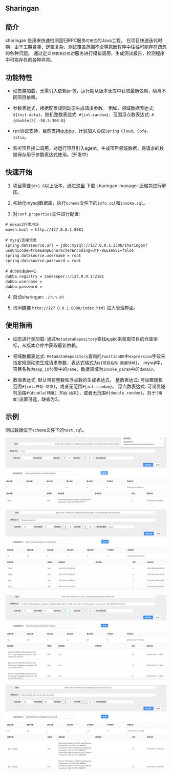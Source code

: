 ## Sharingan

## 简介
sharingan 是用来快速检测回归RPC服务`可用性`的Java工程。
在项目快速迭代时期，由于工期紧凑、逻辑复杂、测试覆盖范围不全等原因程序中往往可能存在疏忽的各种问题。
通过定义`参数表达式`对服务进行模拟调用，生成测试报告，检测程序中可能存在的各种异常。

## 功能特性

* 动态类加载，无需引入依赖jar包，运行期从版本仓库中获取最新依赖，隔离不同项目依赖。

* 参数表达式，根据配置规则动态生成请求参数。
  例如，领域数据表达式: `${test.data}`、随机整数表达式: `#{int.random}`、范围浮点数表达式: `#{double[3].-50.5-300.8}`

* rpc协议支持，目前支持[dubbo](https://github.com/apache/incubator-dubbo)，计划加入协议`Spring Cloud`、`Sofa`、`Istio`。

* 监听项目接口调用，对运行项目引入agent，生成项目领域数据，将请求的数据保存用于参数表达式使用。(开发中)


## 快速开始

1. 项目需要`jdk1.8`以上版本，通过[这里](https://github.com/moyada/sharingan/releases) 下载 sharingan-manager 压缩包进行解压。

2. 初始化mysql数据库，执行`schema`文件下的`info.sql`和`invoke.sql`。

3. 对`conf.properties`文件进行配置:

```
# nexus3仓库地址
maven.host = http://127.0.0.1:8081

# mysql连接信息
spring.datasource.url = jdbc:mysql://127.0.0.1:3306/sharingan?useUnicode=true&amp&characterEncoding=UTF-8&useSSL=false
spring.datasource.username = root
spring.datasource.password = root

# dubbo注册中心
dubbo.registry = zookeeper://127.0.0.1:2181
dubbo.username =
dubbo.password =

```
4. 启动sharingan: `./run.sh`

5. 访问链接 `htto://127.0.0.1:8080/index.html` 进入管理界面。


## 使用指南

* 动态进行类加载: 通过`MetadataRepository`查找`AppDO`来获取项目的仓库坐标，从版本仓库中获取最新依赖。

* 领域数据表达式: `MetadataRepository`查询的`FunctionDO`中`expression`字段来指定规则动态生成请求参数，表达式格式为`${项目名称.数据领域}`。
  mysql中，项目名称为`app_info`表中的`name`、数据领域为`invoke_param`中的`domain`。

* 数值表达式: 默认带有整数和浮点数的生成表达式，
整数表达式: 可设置随机范围`#{int.开始-结束}`，或者无范围`#{int.random}`。
浮点数表达式: 可设置随机范围`#{double[精度].开始-结束}`，或者无范围`#{double.random}`，对于`[精度]`设置可选，缺省为3。

## 示例
测试数据位于`schema`文件下的`test.sql`。

![example_1](images/example_1.png)

![example_2](images/example_2.png)

![example_3](images/example_3.png)

![example_4](images/example_4.png)
 